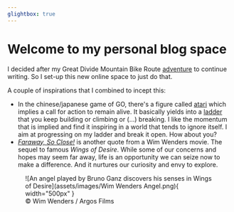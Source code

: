 ```yaml
---
glightbox: true
---
```


# Welcome to my personal blog space

I decided after my Great Divide Mountain Bike Route [adventure](https://divide.siroccomeister.net) to continue writing. So I set-up this new online space to just do that. 

A couple of inspirations that I combined to incept this:

- In the chinese/japanese game of GO, there's a figure called [atari](https://en.wikipedia.org/wiki/List_of_Go_terms#Atari) which implies a call for action to remain alive. It basically yields into a [ladder](https://en.wikipedia.org/wiki/Ladder_(Go)) that you keep building or climbing or (...) breaking. I like the momentum that is implied and find it inspiring in a world that tends to ignore itself. I aim at progressing on my ladder and break it open. How about you?
- [*Faraway, So Close!*](https://en.wikipedia.org/wiki/Faraway,_So_Close!) is another quote from a Wim Wenders movie. The sequel to famous *Wings of Desire*. While some of our concerns and hopes may seem far away, life is an opportunity we can seize now to make a difference. And it nurtures our curiosity and envy to explore.

<figure markdown>
![An angel played by Bruno Ganz discovers his senses in Wings of Desire](assets/images/Wim Wenders Angel.png){ width="500px" }
<figcaption markdown>© Wim Wenders / Argos Films </figcaption>
</figure>

